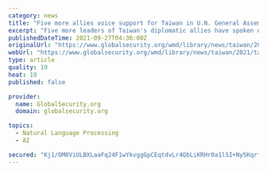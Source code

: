 ```yaml
---
category: news
title: "Five more allies voice support for Taiwan in U.N. General Assembly"
excerpt: "Five more leaders of Taiwan's diplomatic allies have spoken up to support Taiwan's inclusion in the United Nations system at the U.N. General Assembly (UNGA) on Saturday, namely, St. Lucia, Eswatini,"
publishedDateTime: 2021-09-27T04:36:00Z
originalUrl: "https://www.globalsecurity.org/wmd/library/news/taiwan/2021/taiwan-210926-cna01.htm"
webUrl: "https://www.globalsecurity.org/wmd/library/news/taiwan/2021/taiwan-210926-cna01.htm"
type: article
quality: 19
heat: 19
published: false

provider:
  name: GlobalSecurity.org
  domain: globalsecurity.org

topics:
  - Natural Language Processing
  - AI

secured: "Kj1/OM0ViULBXLaaFq24F1wYkvggGpCEqtdvLr4QbLiKRHr0a1lSI+Ny5Kqrf01Jfz52s/Qb2PDE/v/AtTb7ThTLqhIz9g2nhl6o3n9eHcrd5iNYJX3yiX0JaJWq3s382j0lkrCSWtU0ybIXqXQwGc9PGf3azZFKKF2QI65aSoJ2F/DK/Uyo9nh4xL3HLvW8E5VhdpmBwHQP6dn9U38K+e/un8LtiXQwl1axFLzu/L9DWhmwDPQ4TEzrPZYYUeBQ30ptMwV//z9ZfOoQw8RuqS+g3mMt2ElUkzg4qkB2W6uVsfJbDtlNGg/28VnIlyYKK8sz0/E97F2aMwG2cZYXfmPoasrFToRpplpGYjdatpM=;fpe9BqNq3FqBXYc4Xl4ghA=="
---
```


